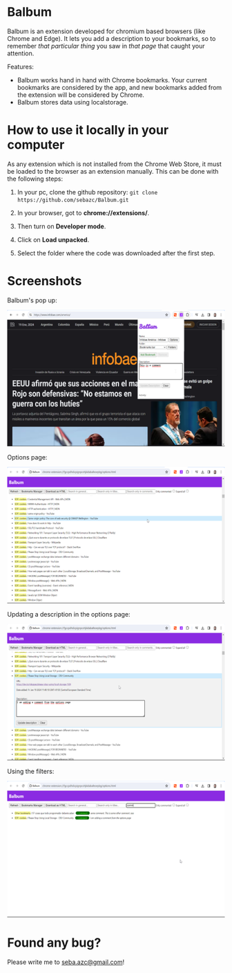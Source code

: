 # Balbum

Balbum is an extension developed for chromium based browsers (like Chrome and Edge). It lets you add a description to your bookmarks, so to remember *that particular thing* you saw in *that page* that caught your attention.

[comment]: <> (Following a few things to know about it: )

Features: 

* Balbum works hand in hand with Chrome bookmarks. Your current bookmarks are considered by the app, and new bookmarks added from the extension will be considered by Chrome.
* Balbum stores data using localstorage.

# How to use it locally in your computer

As any extension which is not installed from the Chrome Web Store, it must be loaded to the browser as an extension manually. This can be done with the following steps:

1. In your pc, clone the github repository: ```git clone https://github.com/sebazc/Balbum.git```

1. In your browser, got to **chrome://extensions/**.

1. Then turn on **Developer mode**.

1. Click on **Load unpacked**.

1. Select the folder where the code was downloaded after the first step.

# Screenshots

Balbum's pop up:

![image1](./readme_assets/1.PNG)

Options page:

![image2](./readme_assets/2.PNG)

Updating a description in the options page:

![image3](./readme_assets/3.PNG)

Using the filters:

![image4](./readme_assets/4.PNG)

# Found any bug?

Please write me to seba.azc@gmail.com!
